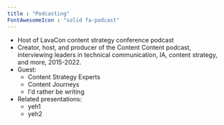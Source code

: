 ```yaml
---
title : "Podcasting"
FontAwesomeIcon : "solid fa-podcast"
---
```


- Host of LavaCon content strategy conference podcast
- Creator, host, and producer of the Content Content podcast, interviewing leaders in technical communication, IA, content strategy, and more, 2015-2022.
- Guest:
  - Content Strategy Experts
  - Content Journeys
  - I'd rather be writing
- Related presentations:
  - yeh1
  - yeh2

